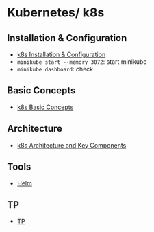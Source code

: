 # Kubernetes/ k8s
## Installation & Configuration
- [k8s Installation & Configuration](installation/README.md)
- `minikube start --memory 3072`: start minikube
- `minikube dashboard`: check


## Basic Concepts
- [k8s Basic Concepts](Basic.md)


## Architecture
- [k8s Architecture and Key Components](Components.md)


## Tools
- [Helm](helm/README.md)


## TP
- [TP](tp/README.md)

